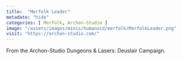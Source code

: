 ```yaml
---
title:  "Merfolk Leader"
metadate: "hide"
categories: [ Merfolk, Archon-Studio ]
image: "/assets/images/minis/humanoid/merfolk/MerfolkLeader.png"
visit: "https://archon-studio.com/"
---
```

From the Archon-Studio Dungeons & Lasers: Deuslair Campaign.